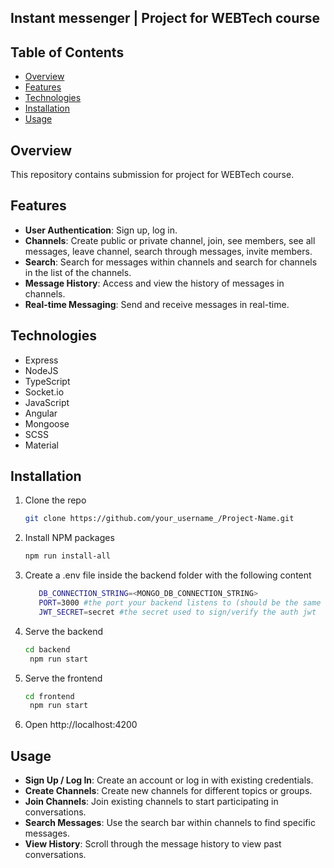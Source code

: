 ## Instant messenger | Project for WEBTech course  

## Table of Contents
- [Overview](#overview)
- [Features](#features)
- [Technologies](#technologies)
- [Installation](#installation)
- [Usage](#usage)
  
## Overview
This repository contains submission for project for WEBTech course. 

## Features
- **User Authentication**: Sign up, log in.
- **Channels**: Create public or private channel, join, see members, see all messages, leave channel, search through messages, invite members.
- **Search**: Search for messages within channels and search for channels in the list of the channels.
- **Message History**: Access and view the history of messages in channels.
- **Real-time Messaging**: Send and receive messages in real-time.

## Technologies
- Express
- NodeJS
- TypeScript
- Socket.io
- JavaScript
- Angular
- Mongoose
- SCSS
- Material

## Installation
1. Clone the repo
   ```sh
   git clone https://github.com/your_username_/Project-Name.git
   ```
2. Install NPM packages
   ```sh
   npm run install-all
   ```
3. Create a .env file inside the backend folder with the following content
   ```sh
      DB_CONNECTION_STRING=<MONGO_DB_CONNECTION_STRING>
      PORT=3000 #the port your backend listens to (should be the same as in proxy.conf.json)
      JWT_SECRET=secret #the secret used to sign/verify the auth jwt
   ```
4. Serve the backend
   ```sh
   cd backend
    npm run start
   ```
5. Serve the frontend
   ```sh
   cd frontend
    npm run start
   ```
6. Open http://localhost:4200

## Usage
- **Sign Up / Log In**: Create an account or log in with existing credentials.
- **Create Channels**: Create new channels for different topics or groups.
- **Join Channels**: Join existing channels to start participating in conversations.
- **Search Messages**: Use the search bar within channels to find specific messages.
- **View History**: Scroll through the message history to view past conversations.
